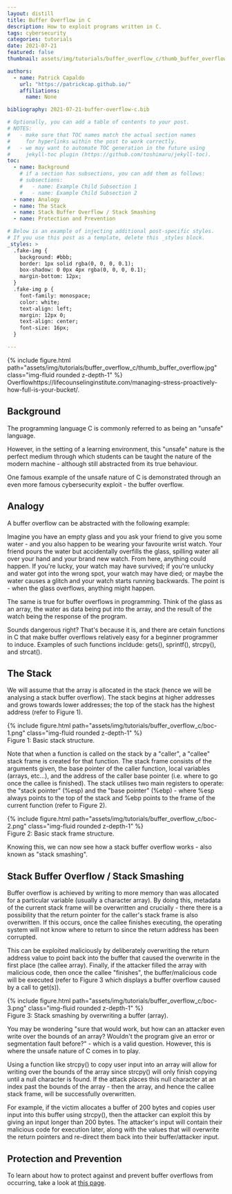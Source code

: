 ```yaml
---
layout: distill
title: Buffer Overflow in C
description: How to exploit programs written in C.
tags: cybersecurity
categories: tutorials
date: 2021-07-21
featured: false
thumbnail: assets/img/tutorials/buffer_overflow_c/thumb_buffer_overflow.jpg

authors:
  - name: Patrick Capaldo
    url: "https://patrickcap.github.io/"
    affiliations:
      name: None

bibliography: 2021-07-21-buffer-overflow-c.bib

# Optionally, you can add a table of contents to your post.
# NOTES:
#   - make sure that TOC names match the actual section names
#     for hyperlinks within the post to work correctly.
#   - we may want to automate TOC generation in the future using
#     jekyll-toc plugin (https://github.com/toshimaru/jekyll-toc).
toc:
  - name: Background
    # if a section has subsections, you can add them as follows:
    # subsections:
    #   - name: Example Child Subsection 1
    #   - name: Example Child Subsection 2
  - name: Analogy
  - name: The Stack
  - name: Stack Buffer Overflow / Stack Smashing
  - name: Protection and Prevention

# Below is an example of injecting additional post-specific styles.
# If you use this post as a template, delete this _styles block.
_styles: >
  .fake-img {
    background: #bbb;
    border: 1px solid rgba(0, 0, 0, 0.1);
    box-shadow: 0 0px 4px rgba(0, 0, 0, 0.1);
    margin-bottom: 12px;
  }
  .fake-img p {
    font-family: monospace;
    color: white;
    text-align: left;
    margin: 12px 0;
    text-align: center;
    font-size: 16px;
  }

---
```


<div class="row mt-3">
    <div class="col-sm mt-3 mt-md-0">
        {% include figure.html path="assets/img/tutorials/buffer_overflow_c/thumb_buffer_overflow.jpg" class="img-fluid rounded z-depth-1" %}
    </div>
</div>
<div class="caption">
    Overflow<d-footnote>https://lifecounselinginstitute.com/managing-stress-proactively-how-full-is-your-bucket/</d-footnote>.
</div>

## Background

The programming language C is commonly referred to as being an "unsafe" language.

However, in the setting of a learning environment, this "unsafe" nature is the perfect medium through which students can be taught the nature of the modern machine - although still abstracted from its true behaviour.

One famous example of the unsafe nature of C is demonstrated through an even more famous cybersecurity exploit - the buffer overflow.

## Analogy

A buffer overflow can be abstracted with the following example:

Imagine you have an empty glass and you ask your friend to give you some water - and you also happen to be wearing your favourite wrist watch. Your friend pours the water but accidentally overfills the glass, spilling water all over your hand and your brand new watch. From here, anything could happen. If you're lucky, your watch may have survived; if you're unlucky and water got into the wrong spot, your watch may have died; or maybe the water causes a glitch and your watch starts running backwards. The point is - when the glass overflows, anything might happen.

The same is true for buffer overflows in programming. Think of the glass as an array, the water as data being put into the array, and the result of the watch being the response of the program.

Sounds dangerous right? That's because it is, and there are cetain functions in C that make buffer overflows relatively easy for a beginner programmer to induce. Examples of such functions incldude: gets(), sprintf(), strcpy(), and strcat().

## The Stack

We will assume that the array is allocated in the stack (hence we will be analysing a stack buffer overflow). The stack begins at higher addresses and grows towards lower addresses; the top of the stack has the highest address (refer to Figure 1).

<div class="row mt-3">
    <div class="col-sm mt-3 mt-md-0">
        {% include figure.html path="assets/img/tutorials/buffer_overflow_c/boc-1.png" class="img-fluid rounded z-depth-1" %}
    </div>
</div>
<div class="caption">
    Figure 1: Basic stack structure.
</div>

Note that when a function is called on the stack by a "caller", a "callee" stack frame is created for that function. The stack frame consists of the arguments given, the base pointer of the caller function, local variables (arrays, etc...), and the address of the caller base pointer (i.e. where to go once the callee is finished). The stack utilises two main registers to operate: the "stack pointer" (%esp) and the "base pointer" (%ebp) - where %esp always points to the top of the stack and %ebp points to the frame of the current function (refer to Figure 2).

<div class="row mt-3">
    <div class="col-sm mt-3 mt-md-0">
        {% include figure.html path="assets/img/tutorials/buffer_overflow_c/boc-2.png" class="img-fluid rounded z-depth-1" %}
    </div>
</div>
<div class="caption">
    Figure 2: Basic stack frame structure.
</div>

Knowing this, we can now see how a stack buffer overflow works - also known as "stack smashing".

## Stack Buffer Overflow / Stack Smashing

Buffer overflow is achieved by writing to more memory than was allocated for a particular variable (usually a character array). By doing this, metadata of the current stack frame will be overwritten and crucially - there there is a possibility that the return pointer for the caller's stack frame is also overwritten. If this occurs, once the callee finishes executing, the operating system will not know where to return to since the return address has been corrupted.

This can be exploited maliciously by deliberately overwriting the return address value to point back into the buffer that caused the overwrite in the first place (the callee array). Finally, if the attacker filled the array with malicious code, then once the callee "finishes", the buffer/malicious code will be executed (refer to Figure 3 which displays a buffer overflow caused by a call to get(s)).

<div class="row mt-3">
    <div class="col-sm mt-3 mt-md-0">
        {% include figure.html path="assets/img/tutorials/buffer_overflow_c/boc-3.png" class="img-fluid rounded z-depth-1" %}
    </div>
</div>
<div class="caption">
    Figure 3: Stack smashing by overwriting a buffer (array).
</div>

You may be wondering "sure that would work, but how can an attacker even write over the bounds of an array? Wouldn't the program give an error or segmentation fault before?" - which is a valid question. However, this is where the unsafe nature of C comes in to play.

Using a function like strcpy() to copy user input into an array will allow for writing over the bounds of the array since strcpy() will only finish copying until a null character is found. If the attack places this null character at an index past the bounds of the array - then the array, and hence the callee stack frame, will be successfully overwritten.

For example, if the victim allocates a buffer of 200 bytes and copies user input into this buffer using strcpy(), then the attacker can exploit this by giving an input longer than 200 bytes. The attacker's input will contain their malicious code for execution later, along with the values that will overwrite the return pointers and re-direct them back into their buffer/attacker input.

## Protection and Prevention

To learn about how to protect against and prevent buffer overflows from occurring, take a look at [this page](https://patrickcap.github.io/blog/2021/buffer-overflow-prot/).

